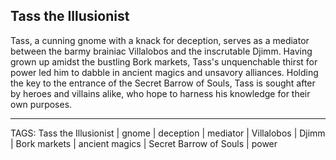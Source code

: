 ## Tass the Illusionist

Tass, a cunning gnome with a knack for deception, serves as a mediator between the barmy brainiac Villalobos and the inscrutable Djimm. Having grown up amidst the bustling Bork markets, Tass's unquenchable thirst for power led him to dabble in ancient magics and unsavory alliances. Holding the key to the entrance of the Secret Barrow of Souls, Tass is sought after by heroes and villains alike, who hope to harness his knowledge for their own purposes.


---
TAGS: Tass the Illusionist | gnome | deception | mediator | Villalobos | Djimm | Bork markets | ancient magics | Secret Barrow of Souls | power

